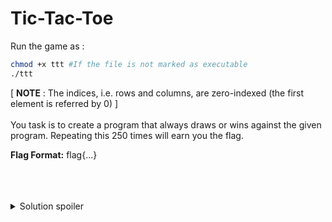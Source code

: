 # Tic-Tac-Toe

Run the game as :
```bash
chmod +x ttt #If the file is not marked as executable
./ttt
```
[ <b>NOTE</b> : The indices, i.e. rows and columns, are zero-indexed (the first element is referred by 0) ] <br>
<br>
You task is to create a program that always draws or wins against the given program. Repeating this 250 times will earn you the flag.

**Flag Format:** flag{...}
<br>
<br>
<br>
<br>
<details>
  <summary>Solution spoiler</summary>
  https://levelup.gitconnected.com/mastering-tic-tac-toe-with-minimax-algorithm-3394d65fa88f
</details>
